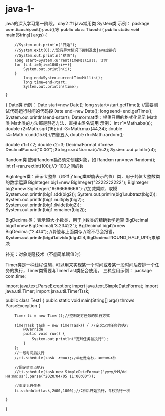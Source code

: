 # java-1-
java的深入学习第一阶段。
day2
#1
java常用类
System类
示例：
package com.tiaoshi;.exit();.out();等
public class Tiaoshi {
    public static void main(String[] args) {

        //System.out.println("开始");
        //System.exit(0);//没有异常情况下强制退出java虚拟机
        //System.out.println("结束");
        long start=System.currentTimeMillis(); 计时
        for (int i=0;i<=1000;i++){
            System.out.println(i);
        }
            long end=System.currentTimeMillis();
            long time=end-start;
            System.out.println(time);

    }
}
Date类
示例：
        Date start=new Date();
        long sstart=start.getTime();
        //需要测试代码运行时间的代码段
        Date end=new Date();
        long send=end.getTime();
        System.out.println(send-sstart);
Dateformat类：提供日期的格式化显示
Math类
Math类的方法都是静态方法，直接由类名调用
示例：
 int r1=Math.abs(a);
 double r2=Math.sqrt(16);
 int r3=Math.max(44,34);
 double r4=Math.round(15.6);//四舍五入
 double r5=Math.random();
 
double c1=17.2;
double c2=3;
DecimalFormat df=new DecimalFormat("0.00");
String ss=df.format(c1/c2);
System.out.println(r4);

Random类
使用Random类必须先创建对象，如
Random ran=new Random();
int r1=ran.nextInt(100);//0-100之间的数

BigInteger类：表示大整数（超过了long类型能表示的值）类，用于封装大整数类的数学运算
BigInteger big1=new BigInteger("2222222222");
BigInteger big2=new BigInteger("6666666666");
//加减乘除、取模
System.out.println(big1.add(big2));
System.out.println(big1.subtract(big2));
System.out.println(big1.multiply(big2));
System.out.println(big1.divide(big2));
System.out.println(big1.remainer(big2));

BigDecimal类：表示超大 小数类，用于小数类的精确数学运算
BigDecimal bigd1=new BigDecimal("3.23422");
BigDecimal bigd2=new BigDecimal("2.414");
//其他与上面类似
//除不尽会报错，System.out.println(bigd1.divide(bigd2,4,BigDecimal.ROUND_HALF_UP));来解决

补充：对象克隆技术（不能简单赋值时）

Timer类是一种线程设施，可以用来实现某一个时间或者某一段时间后安排一个任务的执行，Timer类需要与TimerTast类配合使用。
三种应用示例：
package com.time;

import java.text.ParseException;
import java.text.SimpleDateFormat;
import java.util.Timer;
import java.util.TimerTask;

public class Test1 {
    public static void main(String[] args) throws ParseException {

        Timer ti = new Timer();//控制定时任务的执行方式

        TimerTask task = new TimerTask() { //定义定时任务的执行
            @Override
            public void run() {
                System.out.println("定时任务被执行");
            }
        };
        //一段时间后执行
        //ti.schedule(task, 3000);//单位是毫秒，3000即3秒

        //固定时间点执行
        //ti.schedule(task,new SimpleDateFormat("yyyy/MM/dd HH:mm:ss").parse("2020/04/05 11:00:00"));

        //重复执行任务
        ti.schedule(task,2000,1000);//2秒后开始执行，每秒执行一次

    }
}

